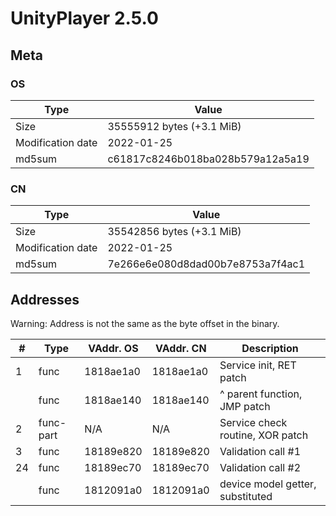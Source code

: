 # UnityPlayer 2.5.0

## Meta

### OS

| Type              | Value                            |
|-------------------|----------------------------------|
| Size              | 35555912 bytes (+3.1 MiB)        |
| Modification date | 2022-01-25                       |
| md5sum            | c61817c8246b018ba028b579a12a5a19 |

### CN

| Type              | Value                            |
|-------------------|----------------------------------|
| Size              | 35542856 bytes (+3.1 MiB)        |
| Modification date | 2022-01-25                       |
| md5sum            | 7e266e6e080d8dad00b7e8753a7f4ac1 |

## Addresses

Warning: Address is not the same as the byte offset in the binary.

| # | Type       | VAddr. OS | VAddr. CN | Description                      |
|---|------------|-----------|-----------|----------------------------------|
|  1| func       | 1818ae1a0 | 1818ae1a0 | Service init, RET patch          |
|   | func       | 1818ae140 | 1818ae140 | ^ parent function, JMP patch     |
|  2| func-part  | N/A       | N/A       | Service check routine, XOR patch |
|  3| func       | 18189e820 | 18189e820 | Validation call #1               |
| 24| func       | 18189ec70 | 18189ec70 | Validation call #2               |
|   | func       | 1812091a0 | 1812091a0 | device model getter, substituted |
